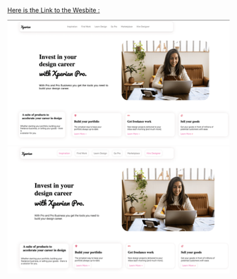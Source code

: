  [Here is the Link to the Wesbite :](https://melodic-mandazi-a8e10b.netlify.app)

![alt text](./strp.png)
![alt text](./sc2.png)





